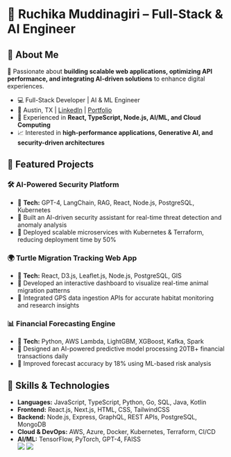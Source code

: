 <h1> 🌟 Ruchika Muddinagiri – Full-Stack & AI Engineer</h1>



<h2> 🔹 About Me</h2>
<p>🚀 Passionate about <b>building scalable web applications, optimizing API performance, and integrating AI-driven solutions</b> to enhance digital experiences.</p>
<ul>
<li>💻 Full-Stack Developer | AI & ML Engineer</li>
<li>📍 Austin, TX | <a href="https://linkedin.com/in/ruchika-muddinagiri/">LinkedIn</a> | <a href="https://ruchikam.netlify.app/">Portfolio</a></li>
<li>🎯 Experienced in <b>React, TypeScript, Node.js, AI/ML, and Cloud Computing</b></li>
<li>📈 Interested in <b>high-performance applications, Generative AI, and security-driven architectures</b></li>
</ul>

<h2> 🔹 Featured Projects</h2>

<h3> 🛠️ AI-Powered Security Platform</h3>
<ul>
<li>🔹 <b>Tech:</b> GPT-4, LangChain, RAG, React, Node.js, PostgreSQL, Kubernetes</li>
<li>🔹 Built an AI-driven security assistant for real-time threat detection and anomaly analysis</li>
<li>🔹 Deployed scalable microservices with Kubernetes & Terraform, reducing deployment time by 50%</li>
</ul>

<h3> 🌍 Turtle Migration Tracking Web App</h3>
<ul>
<li>🔹 <b>Tech:</b> React, D3.js, Leaflet.js, Node.js, PostgreSQL, GIS</li>
<li>🔹 Developed an interactive dashboard to visualize real-time animal migration patterns</li>
<li>🔹 Integrated GPS data ingestion APIs for accurate habitat monitoring and research insights</li>
</ul>

<h3> 📊 Financial Forecasting Engine</h3>
<ul>
<li>🔹 <b>Tech:</b> Python, AWS Lambda, LightGBM, XGBoost, Kafka, Spark</li>
<li>🔹 Designed an AI-powered predictive model processing 20TB+ financial transactions daily</li>
<li>🔹 Improved forecast accuracy by 18% using ML-based risk analysis</li>
</ul>

<h2> 🔹 Skills & Technologies</h2>
<ul>
<li><b>Languages:</b> JavaScript, TypeScript, Python, Go, SQL, Java, Kotlin</li>
<li><b>Frontend:</b> React.js, Next.js, HTML, CSS, TailwindCSS</li>
<li><b>Backend:</b> Node.js, Express, GraphQL, REST APIs, PostgreSQL, MongoDB</li>
<li><b>Cloud & DevOps:</b> AWS, Azure, Docker, Kubernetes, Terraform, CI/CD</li>
<li><b>AI/ML:</b> TensorFlow, PyTorch, GPT-4, FAISS </li>

<img src="https://github-readme-stats.vercel.app/api?username=ruchikamuddinagiri&count_private=true&show_icons=true&theme=radical" />
<img src="https://github-readme-stats.vercel.app/api/top-langs/?username=ruchikamuddinagiri&layout=compact">
